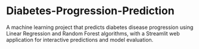 # Diabetes-Progression-Prediction
A machine learning project that predicts diabetes disease progression using Linear Regression and Random Forest algorithms, with a Streamlit web application for interactive predictions and model evaluation.
